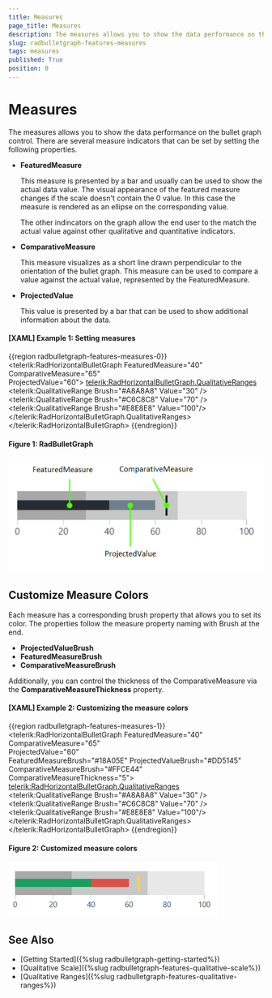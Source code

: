 ```yaml
---
title: Measures
page_title: Measures
description: The measures allows you to show the data performance on the RadBulletGraph controls.
slug: radbulletgraph-features-measures
tags: measures
published: True
position: 0
---
```


# Measures

The measures allows you to show the data performance on the bullet graph control. There are several measure indicators that can be set by setting the following properties.

* __FeaturedMeasure__

	This measure is presented by a bar and usually can be used to show the actual data value. The visual appearance of the featured measure changes if the scale doesn't contain the 0 value. In this case the measure is rendered as an ellipse on the corresponding value. 
	
	The other indincators on the graph allow the end user to the match the actual value against other qualitative and quantitative indicators.
	
* __ComparativeMeasure__
	
	This measure visualizes as a short line drawn perpendicular to the orientation of the bullet graph. This measure can be used to compare a value against the actual value, represented by the FeaturedMeasure.
	
* __ProjectedValue__
	
	This value is presented by a bar that can be used to show additional information about the data.

#### __[XAML] Example 1: Setting measures__
{{region radbulletgraph-features-measures-0}}
	<telerik:RadHorizontalBulletGraph FeaturedMeasure="40" 
									  ComparativeMeasure="65"                                           
									  ProjectedValue="60">
		<telerik:RadHorizontalBulletGraph.QualitativeRanges>
			<telerik:QualitativeRange Brush="#A8A8A8" Value="30" />
			<telerik:QualitativeRange Brush="#C6C8C8" Value="70" />
			<telerik:QualitativeRange Brush="#E8E8E8" Value="100"/>
		</telerik:RadHorizontalBulletGraph.QualitativeRanges>
	</telerik:RadHorizontalBulletGraph>
{{endregion}}

#### Figure 1: RadBulletGraph
![radbulletgraph-features-measures-0.png](images/radbulletgraph-features-measures-0.png)
	
## Customize Measure Colors

Each measure has a corresponding brush property that allows you to set its color. The properties follow the measure property naming with Brush at the end. 

* __ProjectedValueBrush__
* __FeaturedMeasureBrush__
* __ComparativeMeasureBrush__

Additionally, you can control the thickness of the ComparativeMeasure via the __ComparativeMeasureThickness__ property.

#### __[XAML] Example 2: Customizing the measure colors__
{{region radbulletgraph-features-measures-1}}
	<telerik:RadHorizontalBulletGraph FeaturedMeasure="40" 
									  ComparativeMeasure="65"                                           
									  ProjectedValue="60"									  
									  FeaturedMeasureBrush="#18A05E"
									  ProjectedValueBrush="#DD5145"
									  ComparativeMeasureBrush="#FFCE44"
									  ComparativeMeasureThickness="5">
		<telerik:RadHorizontalBulletGraph.QualitativeRanges>
			<telerik:QualitativeRange Brush="#A8A8A8" Value="30" />
			<telerik:QualitativeRange Brush="#C6C8C8" Value="70" />
			<telerik:QualitativeRange Brush="#E8E8E8" Value="100"/>
		</telerik:RadHorizontalBulletGraph.QualitativeRanges>
	</telerik:RadHorizontalBulletGraph>
{{endregion}}

#### Figure 2: Customized measure colors
![radbulletgraph-features-measures-1.png](images/radbulletgraph-features-measures-1.png)

## See Also  
* [Getting Started]({%slug radbulletgraph-getting-started%})
* [Qualitative Scale]({%slug radbulletgraph-features-qualitative-scale%})
* [Qualitative Ranges]({%slug radbulletgraph-features-qualitative-ranges%})

